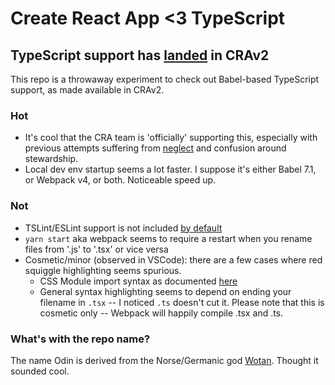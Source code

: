 # Create React App <3 TypeScript

## TypeScript support has [landed](https://github.com/facebook/create-react-app/pull/4837#discussion-diff-209813518R919) in CRAv2
This repo is a throwaway experiment to check out Babel-based TypeScript support, as made available in CRAv2.

### Hot
 - It's cool that the CRA team is 'officially' supporting this, especially with previous attempts suffering from [neglect](https://github.com/Microsoft/TypeScript-React-Starter/issues/168#issuecomment-406774564) and confusion around stewardship.
 - Local dev env startup seems a lot faster. I suppose it's either Babel 7.1, or Webpack v4, or both. Noticeable speed up.

### Not
 - TSLint/ESLint support is not included [by default](https://github.com/facebook/create-react-app/pull/4837#discussion_r222292618)
 - `yarn start` aka webpack seems to require a restart when you rename files from '.js' to '.tsx' or vice versa
 - Cosmetic/minor (observed in VSCode): there are a few cases where red squiggle highlighting seems spurious.
   - CSS Module import syntax as documented [here](https://github.com/facebook/create-react-app/pull/2285)
   - General syntax highlighting seems to depend on ending your filename in `.tsx` -- I noticed `.ts` doesn't cut it. Please note that this is cosmetic only -- Webpack will happily compile .tsx and .ts.

### What's with the repo name?
The name Odin is derived from the Norse/Germanic god [Wotan](https://en.wikipedia.org/wiki/Wotan_(disambiguation)). Thought it sounded cool.